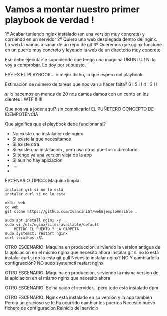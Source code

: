 # Vamos a montar nuestro primer playbook de verdad !

1º Acabar teniendo nginx instalado (en una versión muy concreta) y corriendo en un servidor
2º Quiero una web desplegada dentro del nginx. La web la vamos a sacar de un repo de git
3º Queremos que nginx funcione en un puerto muy concreto y leyendo la web de un directorio muy concreto


Eso debe ejecutarse suponiendo que tengo una maquina UBUNTU !
Ni lo voy a comprobar. Lo doy por supuesto.

ESE ES EL PLAYBOOK... o mejor dicho, lo que espero del playbook.

Estimación de número de tareas que nos van a hacer falta?
6 I
5 I I
4 I
3 I I

si lo hacemos en menos de 20 nos damos damos con un canto en los dientes !  WTF !!!!!!!

Que nos va a joder aquí? sin complicarlo! EL PUÑETERO CONCEPTO DE IDEMPOTENCIA

Que significa que el playbook debe funcionar si?
- No existe una instalacion de nginx
- Si existe la que necesitamos
- Si existe otra
- Si existe una instalación , pero usa otros puertos o directorio
- Si tengo ya una versión vieja de la app
- Si aun no hay aplciacion
- ....
- 



ESCENARIO TIPICO:
Maquina limpia: 
    
    instalar git si no lo está
    instalar curl si no lo esta
    
    mkdir web
    cd web
    git clone https://github.com/IvanciniGT/webEjemploAnsible .
    
    sudo apt install nginx -y
    sudo vi /etc/nginx/sites-available/default
        METIDO EL PUERTO Y LA CARPETA 
    sudo systemctl restart nginx
    curl localhost:81

OTRO ESCENARIO:
Maquina en produccion, sirviendo la version antigua de la aplciacion en el mismo nginx que necesito ahora
    instalar git si no lo está
    instalar curl si no lo esta
    git pull
    Necesito instalar nginx? NO
    Y cambiarle la configruación? NO
    sudo systemctl restart nginx

OTRO ESCENARIO:
Maquina en produccion, sirviendo la misma version de la aplciacion en el mismo nginx que necesito ahora

OTRO ESCENARIO:
Se ha caido el servidor... pero todo está instalado dpm

OTRO ESCENARIO:
Nginx está instalado en su versión y la app también
Pero a un gracioso se le ha ocurrido cambiar los puertos
    Necesito nuevo fichero de configuracion
    Reinicio del servicio